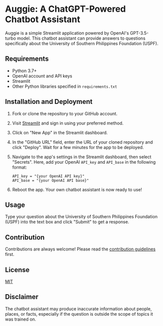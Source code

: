 # Auggie: A ChatGPT-Powered Chatbot Assistant

Auggie is a simple Streamlit application powered by OpenAI's GPT-3.5-turbo model. This chatbot assistant can provide answers to questions specifically about the University of Southern Philippines Foundation (USPF).

## Requirements

- Python 3.7+
- OpenAI account and API keys
- Streamlit
- Other Python libraries specified in `requirements.txt`

## Installation and Deployment

1. Fork or clone the repository to your GitHub account.

2. Visit [Streamlit](https://www.streamlit.io/) and sign in using your preferred method.

3. Click on "New App" in the Streamlit dashboard.

4. In the "GitHub URL" field, enter the URL of your cloned repository and click "Deploy". Wait for a few minutes for the app to be deployed.

5. Navigate to the app's settings in the Streamlit dashboard, then select "Secrets". Here, add your OpenAI `API_key` and `API_base` in the following format:

    ```
    API_key = "{your OpenAI API key}"
    API_base = "{your OpenAI API base}"
    ```

6. Reboot the app. Your own chatbot assistant is now ready to use!

## Usage

Type your question about the University of Southern Philippines Foundation (USPF) into the text box and click "Submit" to get a response.

## Contribution

Contributions are always welcome! Please read the [contribution guidelines](CONTRIBUTING.md) first.

## License

[MIT](LICENSE)

## Disclaimer

The chatbot assistant may produce inaccurate information about people, places, or facts, especially if the question is outside the scope of topics it was trained on.
